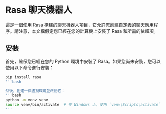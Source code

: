 # Rasa 聊天機器人

這是一個使用 Rasa 構建的聊天機器人項目，它允許您創建自定義的聊天應用程序。請注意，本文檔假定您已經在您的計算機上安裝了 Rasa 和所需的依賴項。

## 安裝

首先，確保您已經在您的 Python 環境中安裝了 Rasa。如果您尚未安裝，您可以使用以下命令進行安裝：

```bash
pip install rasa
'''bash

然後，創建一個虛擬環境並啟動它：
'''bash
python -m venv venv
source venv/bin/activate  # 在 Windows 上，使用 `venv\Scripts\activate`
'''

